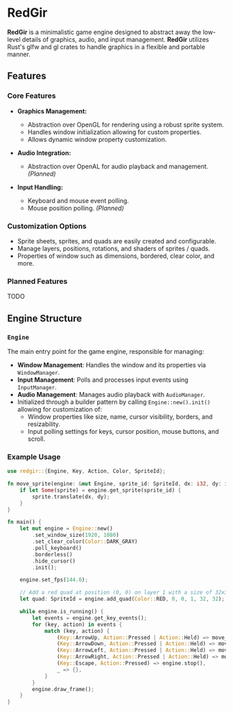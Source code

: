 # RedGir

**RedGir** is a minimalistic game engine designed to abstract away the low-level details of graphics, audio, and input management.
**RedGir** utilizes Rust's glfw and gl crates to handle graphics in a flexible and portable manner.

## Features
### Core Features
- **Graphics Management:**
    - Abstraction over OpenGL for rendering using a robust sprite system.
    - Handles window initialization allowing for custom properties.
    - Allows dynamic window property customization.

- **Audio Integration:**
   - Abstraction over OpenAL for audio playback and management. *(Planned)*

- **Input Handling:**
    - Keyboard and mouse event polling.
    - Mouse position polling. *(Planned)*

### Customization Options
- Sprite sheets, sprites, and quads are easily created and configurable.
- Manage layers, positions, rotations, and shaders of sprites / quads.
- Properties of window such as dimensions, bordered, clear color, and more.

### Planned Features
TODO

## Engine Structure

### `Engine`
The main entry point for the game engine, responsible for managing:
- **Window Management**: Handles the window and its properties via `WindowManager`.
- **Input Management**: Polls and processes input events using `InputManager`.
- **Audio Management**: Manages audio playback with `AudioManager`.
- Initialized through a builder pattern by calling `Engine::new().init()` allowing for customization of:
    - Window properties like size, name, cursor visibility, borders, and resizability.
    - Input polling settings for keys, cursor position, mouse buttons, and scroll.

### Example Usage

```rust
use redgir::{Engine, Key, Action, Color, SpriteId};

fn move_sprite(engine: &mut Engine, sprite_id: SpriteId, dx: i32, dy: i32) {
    if let Some(sprite) = engine.get_sprite(sprite_id) {
        sprite.translate(dx, dy);
    }
}

fn main() {
    let mut engine = Engine::new()
        .set_window_size(1920, 1080)
        .set_clear_color(Color::DARK_GRAY)
        .poll_keyboard()
        .borderless()
        .hide_cursor()
        .init();

    engine.set_fps(144.0);

    // Add a red quad at position (0, 0) on layer 1 with a size of 32x32 pixels
    let quad: SpriteId = engine.add_quad(Color::RED, 0, 0, 1, 32, 32);

    while engine.is_running() {
        let events = engine.get_key_events();
        for (key, action) in events {
            match (key, action) {
                (Key::ArrowUp, Action::Pressed | Action::Held) => move_sprite(&mut engine, quad, 0, 10),
                (Key::ArrowDown, Action::Pressed | Action::Held) => move_sprite(&mut engine, quad, 0, -10),
                (Key::ArrowLeft, Action::Pressed | Action::Held) => move_sprite(&mut engine, quad, -10, 0),
                (Key::ArrowRight, Action::Pressed | Action::Held) => move_sprite(&mut engine, quad, 10, 0),
                (Key::Escape, Action::Pressed) => engine.stop(),
                _ => {},
            }
        }
        engine.draw_frame();
    }
}
```
